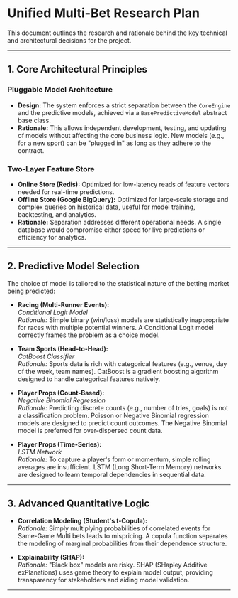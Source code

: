 # Unified Multi-Bet Research Plan

This document outlines the research and rationale behind the key technical and architectural decisions for the project.

---

## 1. Core Architectural Principles

### Pluggable Model Architecture
- **Design:** The system enforces a strict separation between the `CoreEngine` and the predictive models, achieved via a `BasePredictiveModel` abstract base class.
- **Rationale:** This allows independent development, testing, and updating of models without affecting the core business logic. New models (e.g., for a new sport) can be "plugged in" as long as they adhere to the contract.

### Two-Layer Feature Store
- **Online Store (Redis):** Optimized for low-latency reads of feature vectors needed for real-time predictions.
- **Offline Store (Google BigQuery):** Optimized for large-scale storage and complex queries on historical data, useful for model training, backtesting, and analytics.
- **Rationale:** Separation addresses different operational needs. A single database would compromise either speed for live predictions or efficiency for analytics.

---

## 2. Predictive Model Selection

The choice of model is tailored to the statistical nature of the betting market being predicted:

- **Racing (Multi-Runner Events):**  
  *Conditional Logit Model*  
  _Rationale:_ Simple binary (win/loss) models are statistically inappropriate for races with multiple potential winners. A Conditional Logit model correctly frames the problem as a choice model.

- **Team Sports (Head-to-Head):**  
  *CatBoost Classifier*  
  _Rationale:_ Sports data is rich with categorical features (e.g., venue, day of the week, team names). CatBoost is a gradient boosting algorithm designed to handle categorical features natively.

- **Player Props (Count-Based):**  
  *Negative Binomial Regression*  
  _Rationale:_ Predicting discrete counts (e.g., number of tries, goals) is not a classification problem. Poisson or Negative Binomial regression models are designed to predict count outcomes. The Negative Binomial model is preferred for over-dispersed count data.

- **Player Props (Time-Series):**  
  *LSTM Network*  
  _Rationale:_ To capture a player's form or momentum, simple rolling averages are insufficient. LSTM (Long Short-Term Memory) networks are designed to learn temporal dependencies in sequential data.

---

## 3. Advanced Quantitative Logic

- **Correlation Modeling (Student's t-Copula):**  
  _Rationale:_ Simply multiplying probabilities of correlated events for Same-Game Multi bets leads to mispricing. A copula function separates the modeling of marginal probabilities from their dependence structure.

- **Explainability (SHAP):**  
  _Rationale:_ "Black box" models are risky. SHAP (SHapley Additive exPlanations) uses game theory to explain model output, providing transparency for stakeholders and aiding model validation.

---
